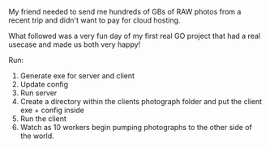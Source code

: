 My friend needed to send me hundreds of GBs of RAW photos from a recent trip and didn't want to pay for cloud hosting.

What followed was a very fun day of my first real GO project that had a real usecase and made us both very happy!

Run:
1. Generate exe for server and client
2. Update config
3. Run server
4. Create a directory within the clients photograph folder and put the client exe + config inside
5. Run the client
6. Watch as 10 workers begin pumping photographs to the other side of the world.
